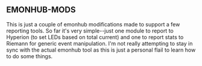 EMONHUB-MODS
------------

This is just a couple of emonhub modifications made to support
a few reporting tools.  So far it's very simple--just one
module to report to Hyperion (to set LEDs based on total current)
and one to report stats to Riemann for generic event manipulation.
I'm not really attempting to stay in sync with the actual emonhub
tool as this is just a personal flail to learn how to do some things.

